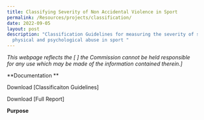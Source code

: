 ```yaml
---
title: Classifying Severity of Non Accidental Violence in Sport
permalink: /Resources/projects/classification/
date: 2022-09-05
layout: post
description: "Classification Guidelines for measuring the severity of sexual,
  physical and psychological abuse in sport "
---
```

*This webpage reflects the [ ] the Commission cannot be held responsible for any use which may be made of the information contained therein.]*





**Documentation
**

Download [Classificaiton Guidelines]

Download [Full Report]

**Purpose**